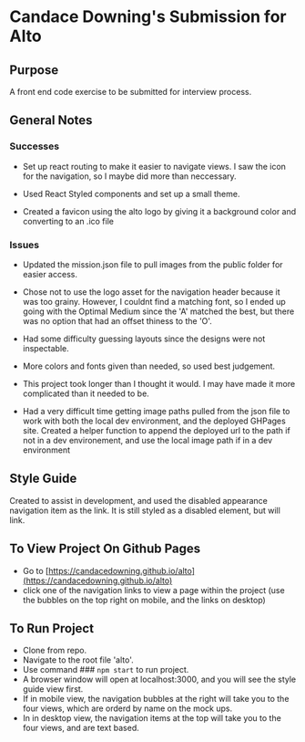 # Candace Downing's Submission for Alto

## Purpose
A front end code exercise to be submitted for interview process. 

## General Notes

### Successes
- Set up react routing to make it easier to navigate views. I saw the icon for the navigation, so I maybe did more than neccessary.

- Used React Styled components and set up a small theme.

- Created a favicon using the alto logo by giving it a background color and converting to an .ico file

### Issues
- Updated the mission.json file to pull images from the public folder for easier access.

- Chose not to use the logo asset for the navigation header because it was too grainy. However, I couldnt find a matching font, so I ended up going with the Optimal Medium since the 'A' matched the best, but there was no option that had an offset thiness to the 'O'.

- Had some difficulty guessing layouts since the designs were not inspectable.

- More colors and fonts given than needed, so used best judgement.

- This project took longer than I thought it would. I may have made it more complicated than it needed to be.

- Had a very difficult time getting image paths pulled from the json file to work with both the local dev environment, and the deployed GHPages site. Created a helper function to append the deployed url to the path if not in a dev environement, and use the local image path if in a dev environment

## Style Guide
Created to assist in development, and used the disabled appearance navigation item as the link. It is still styled as a disabled element, but will link. 

## To View Project On Github Pages
- Go to [https://candacedowning.github.io/alto](https://candacedowning.github.io/alto)
- click one of the navigation links to view a page within the project (use the bubbles on the top right on mobile, and the links on desktop)

## To Run Project
- Clone from repo.
- Navigate to the root file 'alto'.
- Use command ### `npm start` to run project.
- A browser window will open at localhost:3000, and you will see the style guide view first.
- If in mobile view, the navigation bubbles at the right will take you to the four views, which are orderd by name on the mock ups.
- In in desktop view, the navigation items at the top will take you to the four views, and are text based.



